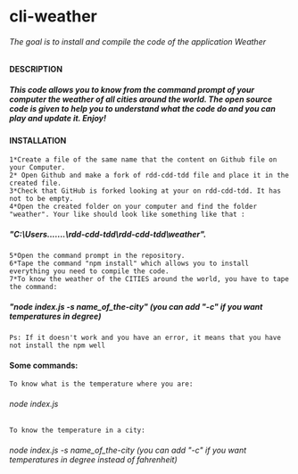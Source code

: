 # cli-weather
###### The goal is to install and compile the code of the application Weather
#### DESCRIPTION
##### This code allows you to know from the command prompt of your computer the weather of all cities around the world. The open source code is given to help you to understand what the code do and you can play and update it. Enjoy!
#### INSTALLATION
    1*Create a file of the same name that the content on Github file on your Computer.
    2* Open Github and make a fork of rdd-cdd-tdd file and place it in the created file.
    3*Check that GitHub is forked looking at your on rdd-cdd-tdd. It has not to be empty.
    4*Open the created folder on your computer and find the folder "weather". Your like should look like something like that :
##### "C:\Users\.......\rdd-cdd-tdd\rdd-cdd-tdd\weather".
    5*Open the command prompt in the repository.
    6*Tape the command "npm install" which allows you to install everything you need to compile the code.
    7*To know the weather of the CITIES around the world, you have to tape the command: 
##### "node index.js -s name_of_the-city" (you can add "-c" if you want temperatures in degree)

    Ps: If it doesn't work and you have an error, it means that you have not install the npm well

#### Some commands:
    To know what is the temperature where you are:
###### node index.js
    To know the temperature in a city:
###### node index.js -s name_of_the-city (you can add "-c" if you want temperatures in degree instead of fahrenheit)
